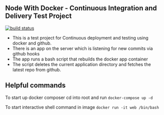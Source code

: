 ## Node With Docker - Continuous Integration and Delivery Test Project

[![build status](https://img.shields.io/travis/epicallan/docker-continuous-deployment/master.svg?style=flat-square)](https://travis-ci.org/epicallan/docker-continuous-deployment)

- This is a test project for Continuous deployment and testing using docker
  and github.
- There is an app on the server which is listening for new commits via github hooks
- The app runs a bash script that rebuilds the docker app container
- The script deletes the current application directory and fetches the latest repo from github.



## Helpful commands

To start up docker composer cd into root and run ```docker-compose up -d```

To start interactive shell command in image ```docker run -it web /bin/bash```
